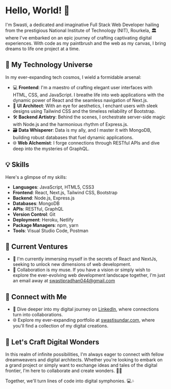 # Hello, World! 👋

I'm Swasti, a dedicated and imaginative Full Stack Web Developer hailing from the prestigious National Institute of Technology (NIT), Rourkela, 🏛️ where I've embarked on an epic journey of crafting captivating digital experiences. With code as my paintbrush and the web as my canvas, I bring dreams to life one project at a time.

## 🚀 My Technology Universe

In my ever-expanding tech cosmos, I wield a formidable arsenal:

- 💻 **Frontend**: I'm a maestro of crafting elegant user interfaces with HTML, CSS, and JavaScript. I breathe life into web applications with the dynamic power of React and the seamless navigation of Next.js.
- 🎨 **UI Architect**: With an eye for aesthetics, I enchant users with sleek designs using Tailwind CSS and the timeless reliability of Bootstrap.
- 🛠️ **Backend Artistry**: Behind the scenes, I orchestrate server-side magic with Node.js and the harmonious rhythm of Express.js.
- 🗃️ **Data Whisperer**: Data is my ally, and I master it with MongoDB, building robust databases that fuel dynamic applications.
- 🌐 **Web Alchemist**: I forge connections through RESTful APIs and dive deep into the mysteries of GraphQL.

## 💡 Skills

Here's a glimpse of my skills:

- **Languages**: JavaScript, HTML5, CSS3
- **Frontend**: React, Next.js, Tailwind CSS, Bootstrap
- **Backend**: Node.js, Express.js
- **Databases**: MongoDB
- **APIs**: RESTful, GraphQL
- **Version Control**: Git
- **Deployment**: Heroku, Netlify
- **Package Managers**: npm, yarn
- **Tools**: Visual Studio Code, Postman

## 🔧 Current Ventures

- 🌱 I'm currently immersing myself in the secrets of React and NextJs, seeking to unlock new dimensions of web development.
- 💬 Collaboration is my muse. If you have a vision or simply wish to explore the ever-evolving web development landscape together, I'm just an email away at swastipradhan044@gmail.com


## 🌟 Connect with Me

- 🔗 Dive deeper into my digital journey on [LinkedIn]([https://www.linkedin.com/in/your-linkedin](https://www.linkedin.com/in/swasti-sundar-pradhan-980087224/)/), where connections turn into collaborations.
- 🌐 Explore my ever-expanding portfolio at [swastisundar.com](https://swastisundar.com), where you'll find a collection of my digital creations.

## 🤝 Let's Craft Digital Wonders

In this realm of infinite possibilities, I'm always eager to connect with fellow dreamweavers and digital architects. Whether you're looking to embark on a grand project or simply want to exchange ideas and tales of the digital frontier, I'm here to collaborate and create wonders. 🌌🚀

Together, we'll turn lines of code into digital symphonies. 💻🎶
